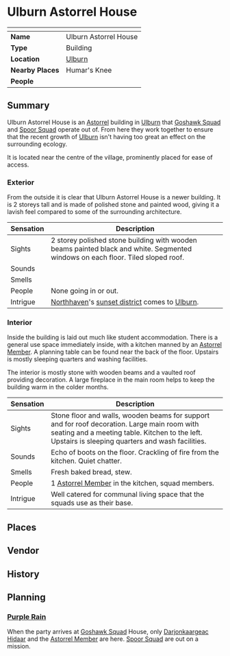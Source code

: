 # Ulburn Astorrel House

| []() | |
| --- | --- |
| **Name** | Ulburn Astorrel House |
| **Type** | Building |
| **Location** | [Ulburn](../villages/ulburn.md) |
| **Nearby Places** | Humar's Knee |
| **People** | |

## Summary

Ulburn Astorrel House is an [Astorrel](../../civilisations/kingdom-of-astor/organisations/astorrel/astorrel.md) building in [Ulburn](../villages/ulburn.md) that [Goshawk Squad](../../civilisations/kingdom-of-astor/organisations/astorrel/squads/goshawk.md) and [Spoor Squad](../../civilisations/kingdom-of-astor/organisations/astorrel/squads/spoor.md) operate out of. From here they work together to ensure that the recent growth of [Ulburn](../villages/ulburn.md) isn't having too great an effect on the surrounding ecology.

It is located near the centre of the village, prominently placed for ease of access.

### Exterior

From the outside it is clear that Ulburn Astorrel House is a newer building. It is 2 storeys tall and is made of polished stone and painted wood, giving it a lavish feel compared to some of the surrounding architecture.

| Sensation | Description |
| ---- | --- |
| Sights | 2 storey polished stone building with wooden beams painted black and white. Segmented windows on each floor. Tiled sloped roof. |
| Sounds | |
| Smells | |
| People | None going in or out. |
| Intrigue | [Northhaven](../cities/northhaven.md)'s [sunset district](../districts/sunset-district.md) comes to [Ulburn](../villages/ulburn.md). |

### Interior

Inside the building is laid out much like student accommodation. There is a general use space immediately inside, with a kitchen manned by an [Astorrel Member](../../civilisations/kingdom-of-astor/organisations/astorrel/ranks/1-member.md). A planning table can be found near the back of the floor. Upstairs is mostly sleeping quarters and washing facilities.

The interior is mostly stone with wooden beams and a vaulted roof providing decoration. A large fireplace in the main room helps to keep the building warm in the colder months.

| Sensation | Description |
| ---- | --- |
| Sights | Stone floor and walls, wooden beams for support and for roof decoration. Large main room with seating and a meeting table. Kitchen to the left. Upstairs is sleeping quarters and wash facilities. |
| Sounds | Echo of boots on the floor. Crackling of fire from the kitchen. Quiet chatter. |
| Smells | Fresh baked bread, stew. |
| People | 1 [Astorrel Member](../../civilisations/kingdom-of-astor/organisations/astorrel/ranks/1-member.md) in the kitchen, squad members. |
| Intrigue | Well catered for communal living space that the squads use as their base. |

## Places

## Vendor

## History

## Planning

### [Purple Rain](../../../campaigns/purple-rain/purple-rain.md)

When the party arrives at [Goshawk Squad](../../civilisations/kingdom-of-astor/organisations/astorrel/squads/goshawk.md) House, only [Darjonkaargeac Hidaar](../../people/darjonkaargeac-hidaar.md) and the [Astorrel Member](../../civilisations/kingdom-of-astor/organisations/astorrel/ranks/1-member.md) are here. [Spoor Squad](../../civilisations/kingdom-of-astor/organisations/astorrel/squads/spoor.md) are out on a mission.
